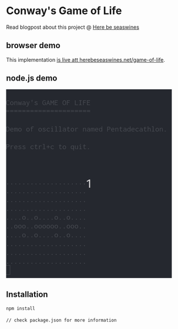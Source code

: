 # Conway's Game of Life

Read blogpost about this project @ [Here be seaswines](https://herebeseaswines.net/essays/2020-05-10-game-of-life)

## browser demo
This implementation [is live att herebeseaswines.net/game-of-life](https://herebeseaswines.net/game-of-life).

## node.js demo
![node.js simulation](game-of-life-node-js-demo.gif)

## Installation

```
npm install

// check package.json for more information
```
